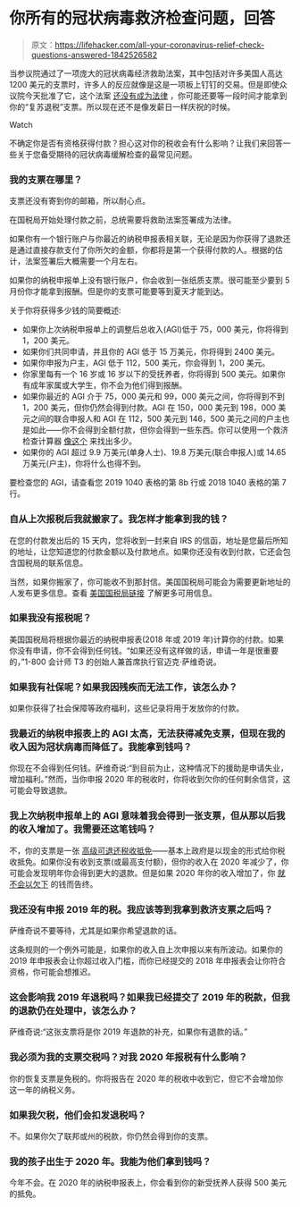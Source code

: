 # 你所有的冠状病毒救济检查问题，回答

> 原文：<https://lifehacker.com/all-your-coronavirus-relief-check-questions-answered-1842526582>

当参议院通过了一项庞大的冠状病毒经济救助法案，其中包括对许多美国人高达 1200 美元的支票时，许多人的反应就像是这是一项板上钉钉的交易。但是即使众议院今天批准了它，这个法案 [还没有成为法律](https://www.washingtonpost.com/us-policy/2020/03/27/congress-coronavirus-house-vote/) ，你可能还要等一段时间才能拿到你的“复苏退税”支票。所以现在还不是像发薪日一样庆祝的时候。

Watch

不确定你是否有资格获得付款？担心这对你的税收会有什么影响？让我们来回答一些关于您备受期待的冠状病毒缓解检查的最常见问题。

### 我的支票在哪里？

支票还没有寄到你的邮箱，所以耐心点。

在国税局开始处理付款之前，总统需要将救助法案签署成为法律。

如果你有一个银行账户与你最近的纳税申报表相关联，无论是因为你获得了退款还是通过直接存款支付了你所欠的金额，你都将是第一个获得付款的人。根据的估计，法案签署后大概需要一个月左右。

如果你的纳税申报单上没有银行账户，你会收到一张纸质支票。很可能至少要到 5 月份你才能拿到报酬。但是你的支票可能要等到夏天才能到达。

关于你将获得多少钱的简要概述:

*   如果你上次纳税申报单上的调整后总收入(AGI)低于 75，000 美元，你将得到 1，200 美元。
*   如果你们共同申请，并且你的 AGI 低于 15 万美元，你将得到 2400 美元。
*   如果你申报为户主，AGI 低于 112，500 美元，你会得到 1，200 美元。
*   你家里每有一个 16 岁或 16 岁以下的受抚养者，你将得到 500 美元。如果你有成年家属或大学生，你不会为他们得到报酬。
*   如果你最近的 AGI 介于 75，000 美元和 99，000 美元之间，你将得到不到 1，200 美元，但你仍然会得到付款。AGI 在 150，000 美元到 198，000 美元之间的联合申报人和 AGI 在 112，500 美元到 146，500 美元之间的户主也是如此——你不会得到全额付款，但你会得到一些东西。你可以使用一个救济检查计算器 [像这个](https://www.omnicalculator.com/finance/stimulus-payment) 来找出多少。
*   如果你的 AGI 超过 9.9 万美元(单身人士)、19.8 万美元(联合申报人)或 14.65 万美元(户主)，你将什么也得不到。

要检查您的 AGI，请查看您 2019 1040 表格的第 8b 行或 2018 1040 表格的第 7 行。

### 自从上次报税后我就搬家了。我怎样才能拿到我的钱？

在您的付款发出后的 15 天内，您将收到一封来自 IRS 的信函，地址是您最后所知的地址，让您知道您的付款金额以及付款地点。如果你还没有收到付款，它还会包含国税局的联系信息。

当然，如果你搬家了，你可能收不到那封信。美国国税局可能会为需要更新地址的人发布更多信息。查看 [美国国税局链接](https://www.irs.gov/coronavirus) 了解更多可用信息。

### 如果我没有报税呢？

美国国税局将根据你最近的纳税申报表(2018 年或 2019 年)计算你的付款。如果你没有申请，你不会得到任何钱。“如果还没有这样做的话，申请一年是很重要的，”1-800 会计师 T3 的创始人兼首席执行官迈克·萨维奇说。

### 如果我有社保呢？如果我因残疾而无法工作，该怎么办？

如果你获得了社会保障等政府福利，这些记录将用于发放你的付款。

### 我最近的纳税申报表上的 AGI 太高，无法获得减免支票，但现在我的收入因为冠状病毒而降低了。我能拿到钱吗？

你现在不会得到任何钱。萨维奇说:“到目前为止，这种情况下的援助是申请失业，增加福利。”然而，当你申报 2020 年的税收时，你将收到欠你的任何剩余信贷，这可能会导致退款。

### 我上次纳税申报单上的 AGI 意味着我会得到一张支票，但从那以后我的收入增加了。我需要还这笔钱吗？

不，你的支票是一张 [高级可退还税收抵免](https://crsreports.congress.gov/product/pdf/IN/IN11247)——基本上政府是以现金的形式给你税收抵免。如果你没有收到支票(或最高支付额)，但你的收入在 2020 年减少了，你可能会发现明年你会得到更大的退款。但是如果 2020 年你的收入增加了，你 [就不会以欠下](https://www.taxpolicycenter.org/taxvox/how-will-coronavirus-stimulus-bills-individual-payments-work) 的钱而告终。

### 我还没有申报 2019 年的税。我应该等到我拿到救济支票之后吗？

萨维奇说不要等待，尤其是如果你希望退款的话。

这条规则的一个例外可能是，如果你的收入自上次申报以来有所波动。如果你的 2019 年申报表会让你超过收入门槛，而你已经提交的 2018 年申报表会让你符合资格，你可能会想推迟。

### 这会影响我 2019 年退税吗？如果我已经提交了 2019 年的税款，但我的退款仍在处理中，该怎么办？

萨维奇说:“这张支票将是你 2019 年退款的补充，如果你有退款的话。”

### 我必须为我的支票交税吗？对我 2020 年报税有什么影响？

你的恢复支票是免税的。你将报告在 2020 年的税收中收到它，但它不会增加你这一年的纳税义务。

### 如果我欠税，他们会扣发退税吗？

不。如果你欠了联邦或州的税款，你仍然会得到你的支票。

### 我的孩子出生于 2020 年。我能为他们拿到钱吗？

今年不会。在 2020 年的纳税申报表上，你会看到你的新受抚养人获得 500 美元的抵免。